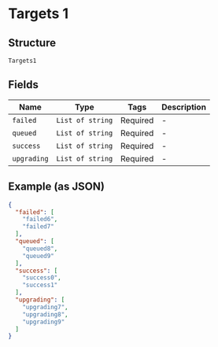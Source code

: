 
# Targets 1

## Structure

`Targets1`

## Fields

| Name | Type | Tags | Description |
|  --- | --- | --- | --- |
| `failed` | `List of string` | Required | - |
| `queued` | `List of string` | Required | - |
| `success` | `List of string` | Required | - |
| `upgrading` | `List of string` | Required | - |

## Example (as JSON)

```json
{
  "failed": [
    "failed6",
    "failed7"
  ],
  "queued": [
    "queued8",
    "queued9"
  ],
  "success": [
    "success0",
    "success1"
  ],
  "upgrading": [
    "upgrading7",
    "upgrading8",
    "upgrading9"
  ]
}
```

